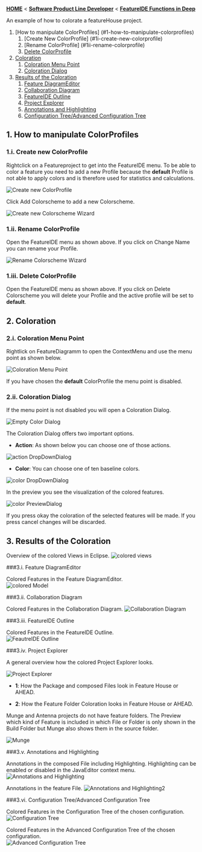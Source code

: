 <!-- Breadcrumb -->
[**HOME**](https://github.com/tthuem/FeatureIDE/wiki) < [**Software Product Line Developer**](https://github.com/tthuem/FeatureIDE/wiki/Software-Product-Line-Developer) < [**FeatureIDE Functions in Deep**](https://github.com/tthuem/FeatureIDE/wiki/FeatureIDE-Functions-in-Deep)

<!-- Introduction -->

An example of how to colorate a featureHouse project.

<!-- Outline -->
1. [How to manipulate ColorProfiles] (#1-how-to-manipulate-colorprofiles)
	1. [Create New ColorProfile] (#1i-create-new-colorprofile)
	2. [Rename ColorProfile] (#1ii-rename-colorprofile)
	3. [Delete ColorProfile](#1iii-delete-colorprofile)
2. [Coloration](#2-coloration)
	1. [Coloration Menu Point](#2i-coloration-menu-point)
	2. [Coloration Dialog](#2ii-coloration-dialog)
3. [Results of the Coloration](#3-results-of-the-coloration)
	1. [Feature DiagramEditor](#3i-feature-diagrameditor)
	2. [Collaboration Diagram](#3ii-colaboration-diagram)
	3. [FeatureIDE Outline](#3iii-featureide-outline)
	4. [Project Explorer](#3iv-project-explorer)
	5. [Annotations and Highlighting](#3v-annotations-and-highlighting)
	6. [Configuration Tree/Advanced Configuration Tree](#3vi-configuration-tree/advanced-configuration-tree)


<!-- Content -->
## 1. How to manipulate ColorProfiles

### 1.i. Create new ColorProfile
Rightclick on a Featureproject to get into the FeatureIDE menu. To be able to color a feature you need to add a new Profile because the **default** Profile is not able to apply colors and is therefore used for statistics and calculations.
		
![Create new ColorProfile](https://raw.githubusercontent.com/wiki/tthuem/FeatureIDE/Assets/Colors/DynamicMenuStructure.png)
		
Click Add Colorscheme to add a new Colorscheme.
		
![Create new Colorscheme Wizard](https://raw.githubusercontent.com/wiki/tthuem/FeatureIDE/Assets/Colors/AddProfile.png)
		
### 1.ii. Rename ColorProfile

Open the FeatureIDE menu as shown above. If you click on Change Name you can rename your Profile.
		
![Rename Colorscheme Wizard](https://raw.githubusercontent.com/wiki/tthuem/FeatureIDE/Assets/Colors/RenameProfile.png)
		
### 1.iii. Delete ColorProfile

Open the FeatureIDE menu as shown above. If you click on Delete Colorscheme you will delete your Profile and the active profile will be set to **default**.
		
## 2. Coloration
		
### 2.i. Coloration Menu Point

Rightlick on FeatureDiagramm to open the ContextMenu and use the menu point as shown below.
		
![Coloration Menu Point](https://raw.githubusercontent.com/wiki/tthuem/FeatureIDE/Assets/Colors/ProfileColorMenu.png)
		
If you have chosen the **default** ColorProfile the menu point is disabled.
		
### 2.ii. Coloration Dialog

If the menu point is not disabled you will open a Coloration Dialog. 

![Empty Color Dialog](https://raw.githubusercontent.com/wiki/tthuem/FeatureIDE/Assets/Colors/EmptyColorDialog.png)
		 
The Coloration Dialog offers two important options. 
		 
* **Action**: As shown below you can choose one of those actions. 
		 
![action DropDownDialog](https://raw.githubusercontent.com/wiki/tthuem/FeatureIDE/Assets/Colors/actionDropDownDialog.png)
		  
* **Color**: You can choose one of ten baseline colors.
		 
![color DropDownDialog](https://raw.githubusercontent.com/wiki/tthuem/FeatureIDE/Assets/Colors/colorDropDownDialog.png)
		 
In the preview you see the visualization of the colored features.
		 
![color PreviewDialog](https://raw.githubusercontent.com/wiki/tthuem/FeatureIDE/Assets/Colors/colorPreviewDialog.png)
		 
If you press okay the coloration of the selected features will be made.
If you press cancel changes will be discarded.
		 
## 3. Results of the Coloration

Overview of the colored Views in Eclipse.
![colored views](https://raw.githubusercontent.com/wiki/tthuem/FeatureIDE/Assets/Colors/coloredViews.png)
		
###3.i. Feature DiagramEditor

Colored Features in the Feature DiagramEditor.
<br>
![colored Model](https://raw.githubusercontent.com/wiki/tthuem/FeatureIDE/Assets/Colors/coloredModel.png)

###3.ii. Collaboration Diagram

Colored Features in the Collaboration Diagram.
![Collaboration Diagram](https://raw.githubusercontent.com/wiki/tthuem/FeatureIDE/Assets/Colors/FH_colordiagram_red_green.png)

###3.iii. FeatureIDE Outline

Colored Features in the FeatureIDE Outline.
<br>
![FeautreIDE Outline](https://raw.githubusercontent.com/wiki/tthuem/FeatureIDE/Assets/Colors/FIDEOutline.png)

###3.iv. Project Explorer

A general overview how the colored Project Explorer looks.

![Project Explorer](https://raw.githubusercontent.com/wiki/tthuem/FeatureIDE/Assets/Colors/FH_explorer_overview.png)

* **1**: How the Package and composed Files look in Feature House or AHEAD.

* **2**: How the Feature Folder Coloration looks in Feature House or AHEAD.

Munge and Antenna projects do not have feature folders. The Preview which kind of Feature is included in which File or Folder is only shown in the Build Folder but Munge also shows them in the source folder.

![Munge](https://raw.githubusercontent.com/wiki/tthuem/FeatureIDE/Assets/Colors/ProjectExplorer_Munge.png)

###3.v. Annotations and Highlighting

Annotations in the composed File including Highlighting. Highlighting can be enabled or disabled in the JavaEditor context menu.
![Annotations and Highlighting](https://raw.githubusercontent.com/wiki/tthuem/FeatureIDE/Assets/Colors/FOP_background_code.png)

Annotations in the feature File.
![Annotations and Highlighting2](https://raw.githubusercontent.com/wiki/tthuem/FeatureIDE/Assets/Colors/FOP_background_code_red.png)

###3.vi. Configuration Tree/Advanced Configuration Tree		

Colored Features in the Configuration Tree of the chosen configuration.
![Configuration Tree](https://raw.githubusercontent.com/wiki/tthuem/FeatureIDE/Assets/Colors/configTree.png)

Colored Features in the Advanced Configuration Tree of the chosen configuration.
<br>
![Advanced Configuration Tree](https://raw.githubusercontent.com/wiki/tthuem/FeatureIDE/Assets/Colors/advancedConfigTree.png)
		 